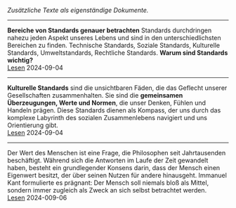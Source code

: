 *Zusätzliche Texte als eigenständige Dokumente.*

----

**Bereiche von Standards genauer betrachten** Standards durchdringen nahezu jeden Aspekt unseres Lebens und sind in den unterschiedlichsten Bereichen zu finden. Technische Standards, Soziale Standards, Kulturelle Standards, Umweltstandards, Rechtliche Standards. **Warum sind Standards wichtig?**    
[Lesen](./bereiche-von-standards/) 2024-09-04
   
----

**Kulturelle Standards** sind die unsichtbaren Fäden, die das Geflecht unserer Gesellschaften zusammenhalten. Sie sind die **gemeinsamen Überzeugungen, Werte und Normen**, die unser Denken, Fühlen und Handeln prägen. Diese Standards dienen als Kompass, der uns durch das komplexe Labyrinth des sozialen Zusammenlebens navigiert und uns Orientierung gibt.     
[Lesen](./kulturelle-standards/) 2024-09-04

----

Der Wert des Menschen ist eine Frage, die Philosophen seit Jahrtausenden beschäftigt. Während sich die Antworten im Laufe der Zeit gewandelt haben, besteht ein grundlegender Konsens darin, dass der Mensch einen Eigenwert besitzt, der über seinen Nutzen für andere hinausgeht. Immanuel Kant formulierte es prägnant: Der Mensch soll niemals bloß als Mittel, sondern immer zugleich als Zweck an sich selbst betrachtet werden.    
[Lesen](./der-mensch-als-selbstzweck/) 2024-009-06

